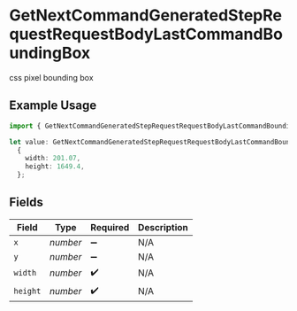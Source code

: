 # GetNextCommandGeneratedStepRequestRequestBodyLastCommandBoundingBox

css pixel bounding box

## Example Usage

```typescript
import { GetNextCommandGeneratedStepRequestRequestBodyLastCommandBoundingBox } from "momentic/models/operations";

let value: GetNextCommandGeneratedStepRequestRequestBodyLastCommandBoundingBox =
  {
    width: 201.07,
    height: 1649.4,
  };
```

## Fields

| Field              | Type               | Required           | Description        |
| ------------------ | ------------------ | ------------------ | ------------------ |
| `x`                | *number*           | :heavy_minus_sign: | N/A                |
| `y`                | *number*           | :heavy_minus_sign: | N/A                |
| `width`            | *number*           | :heavy_check_mark: | N/A                |
| `height`           | *number*           | :heavy_check_mark: | N/A                |